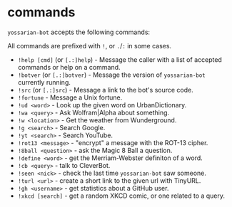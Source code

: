 commands
=========

`yossarian-bot` accepts the following commands:

All commands are prefixed with `!`, or `.`/`:` in some cases.

* `!help [cmd]` (or `[.:]help`) - Message the caller with a list of accepted commands or help on a command.
* `!botver` (or `[.:]botver`) - Message the version of `yossarian-bot` currently running.
* `!src` (or `[.:]src`) - Message a link to the bot's source code.
* `!fortune` - Message a Unix fortune.
* `!ud <word>` - Look up the given word on UrbanDictionary.
* `!wa <query>` - Ask Wolfram|Alpha about something.
* `!w <location>` - Get the weather from Wunderground.
* `!g <search>` - Search Google.
* `!yt <search>` - Search YouTube.
* `!rot13 <message>` - "encrypt" a message with the ROT-13 cipher.
* `!8ball <question>` - ask the Magic 8 Ball a question.
* `!define <word>` - get the Merriam-Webster definiton of a word.
* `!cb <query>` - talk to CleverBot.
* `!seen <nick>` - check the last time `yossarian-bot` saw someone.
* `!turl <url>` - create a short link to the given url with TinyURL.
* `!gh <username>` - get statistics about a GitHub user.
* `!xkcd [search]` - get a random XKCD comic, or one related to a query.

